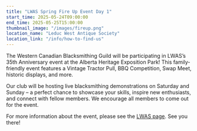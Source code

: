 ```yaml
---
title: "LWAS Spring Fire Up Event Day 1"
start_time: 2025-05-24T09:00:00
end_time: 2025-05-25T15:00:00
thumbnail_image: "/images/fireup.png"
location_name: "Leduc West Antique Society"
location_link: "/info/how-to-find-us"
---
```

The Western Canadian Blacksmithing Guild will be participating in LWAS’s 35th Anniversary event at the Alberta Heritage Exposition Park! This family-friendly event features a Vintage Tractor Pull, BBQ Competition, Swap Meet, historic displays, and more.

Our club will be hosting live blacksmithing demonstrations on Saturday and Sunday – a perfect chance to showcase your skills, inspire new enthusiasts, and connect with fellow members. We encourage all members to come out for the event.

For more information about the event, please see the [LWAS page](https://www.leducwestantique.com/country-swap-meet). See you there!